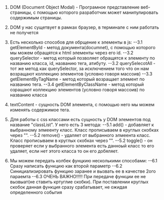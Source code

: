 1. DOM (Document Object Modal) - Програмное представление веб-страницы, с помощью которого разработчик может манипулировать содержимым страницы.
2. DOM у нас сущетвует в рамках браузер, в терминале с ним работать не получется
3. Есть несколько способов для обрщение к элементы в js:
    --3.1 getElementById - метод документа(documnet), с помощью которого мы можем обращятся к html элементы через его id.
    --3.2 querySelector - метод который позволяет обращятся к элементу по названию класса, id, названию тега, атибуту.
    --3.2 querySelecotAll - тот же метод как querySelector, за исключением того что он нам возращают коллекцию элементов (условно говоря массоив)
    --3.3 getElementByTagName - метод который возращает элемент по названию тега.
    --3.4 getElementByClassName - метод который озращают коллекцию элементов (условно говоря массоив) по названию класса

4. textContent - сущность DOM элемента, с помощью него мы можем изменять содержимое тега.
5. Для работы с css классами есть сущность у DOM элементов под название "classList". У него есть 3 метода:
     --5.1 add() - добавляет к выбранному элмеенту класс. Класс прописываем в круглых скобках через "".
     --5.2 remove() - удаляет от выбранного элмеента класс. Класс прописываем в круглых скобках через "".
     --5.2 toggle() - он проверяет если у выбранного элемента есть данноый класс то его удаляет, если нет этого класса то он его добяляет.


6. Мы можем передать колбек фунцкию несколькими способами:
    --6.1 Сразу написать функцию как второй параметр
    --6.2 Синициализировать функцию заранее и вызвать ее в качестве 2ого параемта
    --6.3 ОЧЕНЬ ВАЖНО!!!!! При передаче функции ее не вызвыат(не ставить кртуглие скобки). При поставлении круглых скобок данная функция сразу срабатывает, не ожидая определенного события